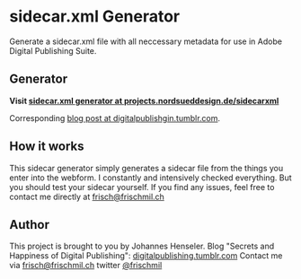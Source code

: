 sidecar.xml Generator
=====================

Generate a sidecar.xml file with all neccessary metadata for use in Adobe Digital Publishing Suite.

Generator
---------

**Visit [sidecar.xml generator at projects.nordsueddesign.de/sidecarxml](http://projects.nordsueddesign.de/sidecarxml)**

Corresponding [blog post at digitalpublishgin.tumblr.com](http://digitalpublishing.tumblr.com).


How it works
------------

This sidecar generator simply generates a sidecar file from the things you enter into the webform. I constantly and intensively checked everything. But you should test your sidecar yourself. If you find any issues, feel free to contact me directly at frisch@frischmil.ch


Author
------

This project is brought to you by Johannes Henseler.
Blog "Secrets and Happiness of Digital Publishing": [digitalpublishing.tumblr.com](http://digitalpublishing.tumblr.com)
Contact me via [frisch@frischmil.ch](mailto:frischmilch@gmail.com)
twitter [@frischmil](http://twitter.com/frischmilch)